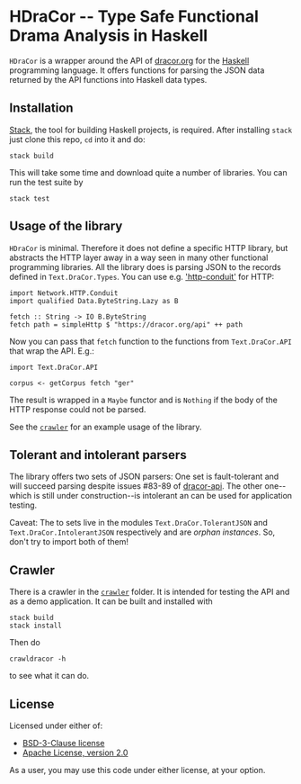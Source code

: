 # HDraCor -- Type Safe Functional Drama Analysis in Haskell #

`HDraCor` is a wrapper around the API of
[dracor.org](https://dracor.org) for the
[Haskell](https://www.haskell.org/) programming language. It offers
functions for parsing the JSON data returned by the API functions into
Haskell data types.

## Installation ##

[Stack](https://haskellstack.org/), the tool for
building Haskell projects, is required. After installing `stack` just
clone this repo, `cd` into it and do:

	stack build

This will take some time and download quite a number of libraries. You
can run the test suite by

	stack test


## Usage of the library ##

`HDraCor` is minimal. Therefore it does not define a specific HTTP
library, but abstracts the HTTP layer away in a way seen in many other
functional programming libraries. All the library does is parsing JSON
to the records defined in `Text.DraCor.Types`. You can use
e.g. ['http-conduit'](https://hackage.haskell.org/package/http-conduit-2.3.7.3/docs/Network-HTTP-Conduit.html)
for HTTP:

	import Network.HTTP.Conduit
	import qualified Data.ByteString.Lazy as B

	fetch :: String -> IO B.ByteString
	fetch path = simpleHttp $ "https://dracor.org/api" ++ path


Now you can pass that `fetch` function to the functions from
`Text.DraCor.API` that wrap the API. E.g.:

	import Text.DraCor.API

	corpus <- getCorpus fetch "ger"

The result is wrapped in a `Maybe` functor and is `Nothing` if the
body of the HTTP response could not be parsed.

See the [`crawler`](crawler/app/Main.hs) for an example usage of the
library.

## Tolerant and intolerant parsers ##

The library offers two sets of JSON parsers: One set is fault-tolerant
and will succeed parsing despite issues #83-89 of
[dracor-api](https://github.com/dracor-org/dracor-api). The other
one--which is still under construction--is intolerant an can be used
for application testing.

Caveat: The to sets live in the modules `Text.DraCor.TolerantJSON` and
`Text.DraCor.IntolerantJSON` respectively and are *orphan
instances*. So, don't try to import both of them!

## Crawler ##

There is a crawler in the [`crawler`](./crawler) folder. It is
intended for testing the API and as a demo application. It can be
built and installed with

	stack build
	stack install

Then do

	crawldracor -h

to see what it can do.

## License

Licensed under either of:

- [BSD-3-Clause license](https://opensource.org/licenses/BSD-3-Clause)
- [Apache License, version 2.0](https://opensource.org/licenses/Apache-2.0)

As a user, you may use this code under either license, at your option.
